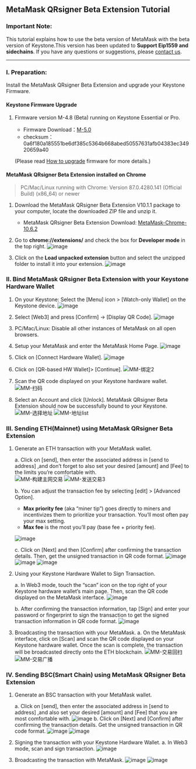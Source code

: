 ## MetaMask QRsigner Beta Extension Tutorial

### Important Note:
This tutorial explains how to use the beta version of MetaMask with the beta version of Keystone.This version has been updated to **Support Eip1559 and sidechains**. If you have any questions or suggestions, please [contact us](https://keystonewallet.atlassian.net/servicedesk/customer/portal/1).


----

### I. Preparation: 

Install the MetaMask QRsigner Beta Extension and upgrade your Keystone Firmware.


#### Keystone Firmware Upgrade

1. Firmware version M-4.8 (Beta) running on Keystone Essential or Pro. 

   *  Firmware Download：[M-5.0](https://github.com/KeystoneHQ/Keystone-cold-app/releases/download/M-5.0/M-5.0.zip )
   * checksum：0a6f180a185551be6df385c5364b668abed50557631afb04383ec34920659a40
  
    (Please read [How to upgrade](https://support.keyst.one/getting-started/firmware-upgrading) firmware for more details.)
#### MetaMask QRsigner Beta Extension installed on Chrome

> PC/Mac/Linux running with Chrome: Version 87.0.4280.141 (Official Build) (x86_64) or newer

1. Download the MetaMask QRsigner Beta Extension V10.1.1 package  to your computer, locate the downloaded ZIP file and unzip it.

     * MetaMask QRsigner Beta Extension Download: [MetaMask-Chrome-10.6.2](https://github.com/KeystoneHQ/metamask-extension/releases/download/V10.6.2-Beta/metamask-chrome-10.6.2.zip)

2. Go to **chrome://extensions/** and check the box for **Developer mode** in the top right.
![image](https://user-images.githubusercontent.com/37337093/137884326-96966585-6bbd-4d68-a26a-77ddd04ef513.png)
   
3. Click on the **Load unpacked extension** button and select the unzipped folder to install it into your extension.
![image](https://user-images.githubusercontent.com/37337093/137884612-36c797c4-5c3f-4024-8d10-19bf7fc06eff.png)


### II. Bind MetaMask QRsigner Beta Extension with your Keystone Hardware Wallet

1. On your Keystone: Select the [Menu] icon > [Watch-only Wallet] on the Keystone device.
![image](https://user-images.githubusercontent.com/37337093/137866622-ea80feee-bc8b-4d48-8f0c-b07caece8253.png)


2. Select [Web3]  and press [Confirm] -> [Display QR Code].
![image](https://user-images.githubusercontent.com/37337093/137866654-286a8c33-ef1c-4a20-8303-c842af1ee256.png)

3. PC/Mac/Linux: Disable all other instances of MetaMask on all open browsers.

4. Setup your MetaMask and enter the MetaMask Home Page.
![image](https://user-images.githubusercontent.com/37337093/137855559-176dd807-f198-488f-acc3-b102da4ff59e.png)

5. Click on [Connect Hardware Wallet].
![image](https://user-images.githubusercontent.com/37337093/137855581-68b72748-52bd-4b46-91c4-4f33c0781a4f.png)

6. Click on [QR-based HW Wallet]> [Continue].
![MM-绑定2](https://user-images.githubusercontent.com/37337093/137877291-5759941f-20ea-44d2-8874-b0344619c592.jpg)


7. Scan the QR code displayed on your Keystone hardware wallet.
![MM-扫码](https://user-images.githubusercontent.com/37337093/137877088-4650a393-ce5c-407b-9d7c-c358bd7eaffa.jpg)


8. Select an Account and click [Unlock]. MetaMask QRsigner Beta Extension should now be successfully bound to your Keystone.
![MM-选择地址](https://user-images.githubusercontent.com/37337093/137877698-f0cd1955-677c-4139-b74f-727bee1782d0.jpg)
![MM-地址list](https://user-images.githubusercontent.com/37337093/137877689-25cc160f-3b64-47c5-8d9c-54d5c233504f.jpg)

### III. Sending ETH(Mainnet) using MetaMask QRsigner Beta Extension

1. Generate an ETH transaction with your MetaMask wallet.
   
    a.  Click on [send], then enter the associated address in [send to address] ,and don’t forget to also set your desired [amount] and [Fee] to the limits you’re comfortable with.   
    ![MM-构建主网交易](https://user-images.githubusercontent.com/37337093/137878048-6e78f90b-333c-482c-b2ba-0e92fb0a40b7.jpg)
    ![MM-发送交易3](https://user-images.githubusercontent.com/37337093/137878061-d051fbad-e560-456a-a5b6-bf5faa0cbddf.jpg)



    b. You can adjust the transaction fee by selecting [edit] > [Advanced Option].
   * **Max priority fee** (aka “miner tip”) goes directly to miners and incentivizes them to prioritize your transaction. You’ll most often pay your max setting.
   * **Max fee** is the most you’ll pay (base fee + priority fee).
  
    ![image](https://user-images.githubusercontent.com/37337093/137879902-f1db2a0f-4600-436b-a0da-1fd6700e62a5.png)


    c. Click on [Next] and then [Confirm] after confirming the transaction details. Then, get the unsigned transaction in QR code format.
    ![image](https://user-images.githubusercontent.com/37337093/137856192-f6e3ea2e-2ec2-463b-bcfe-4b469898418a.png)
    ![image](https://user-images.githubusercontent.com/37337093/137856206-768cddda-5e2b-4e37-b694-6317929c2078.png)
    ![image](https://user-images.githubusercontent.com/37337093/137856221-3e8ce41c-a00a-4ca2-8844-7cf1401cd835.png)

2. Using your Keystone Hardware Wallet to Sign Transaction.

    a. In Web3 mode, touch the “scan” icon on the top right of your Keystone hardware wallet’s main page. Then, scan the QR code displayed on the MetaMask interface.
    ![image](https://user-images.githubusercontent.com/37337093/137866736-7223af56-a816-4b46-a1eb-ccdb8b9572b3.png)

    
    b. After confirming the transaction information, tap [Sign] and enter your password or fingerprint to sign the transaction to get the signed transaction information in QR code format.
    ![image](https://user-images.githubusercontent.com/37337093/137866755-d1aa7ea2-507f-4883-adf0-ec81dbd61a9e.png)


3. Broadcasting the transaction with your MetaMask.
a. On the MetaMask interface, click on [Scan] and scan the QR code displayed on your Keystone hardware wallet. Once the scan is complete, the transaction will be broadcasted directly onto the ETH blockchain.
![MM-交易回扫](https://user-images.githubusercontent.com/37337093/137878577-72fde968-dc05-4ad8-ae15-751cd7f2ee14.jpg)
![MM-交易广播](https://user-images.githubusercontent.com/37337093/137878592-eedf2bbd-9628-499a-8ff4-0d502e37a6ec.jpg)


### IV. Sending BSC(Smart Chain) using MetaMask QRsigner Beta Extension

1. Generate an BSC transaction with your MetaMask wallet.
   
    a.  Click on [send], then enter the associated address in [send to address] ,and also set your desired [amount] and [Fee] that you are most comfortable with.
    ![image](https://user-images.githubusercontent.com/37337093/137856292-5ffc9c5f-c8a8-47ef-a373-36f107775bfb.png)
    b.  Click on [Next] and [Confirm] after confirming the transaction details. Get the unsigned transaction in QR code format.
    ![image](https://user-images.githubusercontent.com/37337093/137856309-e4d65851-9b91-4284-b107-beca5964ac7e.png)
    ![image](https://user-images.githubusercontent.com/37337093/137856317-8668ff68-f662-441e-86fb-4da86e0be4f2.png)

2. Signing the transaction with your Keystone Hardware Wallet.
    a.  In Web3 mode, scan and sign transaction.
![image](https://user-images.githubusercontent.com/37337093/137866822-24ed6082-4ea9-4969-903e-62c17cc705d4.png)

3. Broadcasting the transaction with MetaMask.
![image](https://user-images.githubusercontent.com/37337093/137856339-7ed7de6b-37ad-4925-b198-f9175a55d243.png)
![image](https://user-images.githubusercontent.com/37337093/137856358-70eb6c88-ba30-4243-b4bd-40ae13e12537.png)
